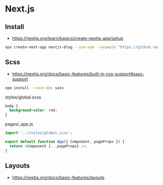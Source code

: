 # Next.js

## Install
* https://nextjs.org/learn/basics/create-nextjs-app/setup
```sh
npx create-next-app nextjs-blog --use-npm --example "https://github.com/vercel/next-learn/tree/master/basics/learn-starter"
```

## Scss
* https://nextjs.org/docs/basic-features/built-in-css-support#sass-support
```sh
npm install --save-dev sass
```

styles/global.scss
```scss
body {
  background-color: red;
}
```

pages/_app.js
```js
import '../styles/global.scss';

export default function App({ Component, pageProps }) {
  return <Component {...pageProps} />;
}
```

## Layouts
* https://nextjs.org/docs/basic-features/layouts

